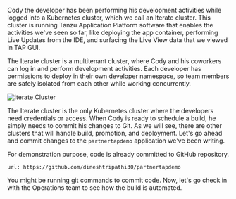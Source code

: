 Cody the developer has been performing his development activities while logged into a Kubernetes cluster, which we call an Iterate cluster. This cluster is running Tanzu Application Platform software that enables the activities we've seen so far, like deploying the app container, performing Live Updates from the IDE, and surfacing the Live View data that we viewed in TAP GUI.

The Iterate cluster is a multitenant cluster, where Cody and his coworkers can log in and perform development activities. Each developer has permissions to deploy in their own developer namespace, so team members are safely isolated from each other while working concurrently.

![Iterate Cluster](images/iterate-cluster.png)

The Iterate cluster is the only Kubernetes cluster where the developers need credentials or access. When Cody is ready to schedule a build, he simply needs to commit his changes to Git. As we will see, there are other clusters that will handle build, promotion, and deployment. Let's go ahead and commit changes to the `partnertapdemo` application we've been writing.

For demonstration purpose, code is already committed to GitHub repository.
```dashboard:open-url
url: https://github.com/dineshtripathi30/partnertapdemo
```

You might be running git commands to commit code.
Now, let's go check in with the Operations team to see how the build is automated.